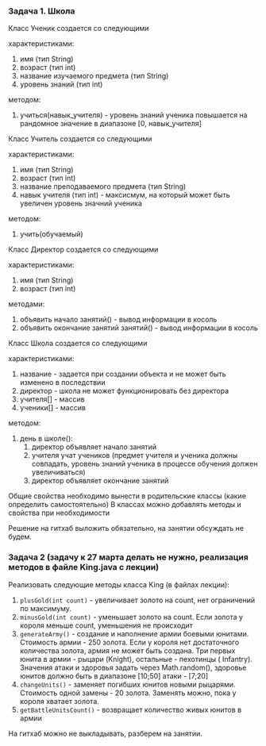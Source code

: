### Задача 1. Школа

Класс Ученик создается со следующими

характеристиками:
1. имя (тип String)
2. возраст (тип int)
3. название изучаемого предмета (тип String)
4. уровень знаний (тип int)

методом: 
1. учиться(навык_учителя) - уровень знаний ученика повышается 
на рандомное значение в диапазоне [0, навык_учителя]
        
Класс Учитель создается со следующими 

характеристиками:
1. имя (тип String)
2. возраст (тип int)
3. название преподаваемого предмета (тип String)
4. навык учителя (тип int) - максисмум, на который может быть увеличен уровень значний ученика 

методом: 
1. учить(обучаемый)
        
Класс Директор создается со следующими 

характеристиками:
1. имя (тип String)
2. возраст (тип int)

методами:
1. объявить начало занятий() - вывод информации в косоль
2. объявить окончание занятий занятий() - вывод информации в косоль
        
Класс Школа создается со следующими 

характеристиками:
1. название - задается при создании объекта и не может быть изменено в последствии
2. директор - школа не может функционировать без директора
3. учителя[] - массив
4. ученики[] - массив

методом:
1. день в школе(): 
     1) директор объявляет начало занятий
     2) учителя учат учеников (предмет учителя и ученика должны совпадать, уровень знаний ученика в процессе обучения должен увеличиваться)
     3) директор объявляет окончание занятий
        
        
Общие свойства необходимо вынести в родительские классы (какие определить самостоятельно)
В классах можно добавлять методы и свойства при необходимости 

Решение на гитхаб выложить обязательно, на занятии обсуждать не будем.

### Задача 2 (задачу к 27 марта делать не нужно, реализация методов в файле King.java с лекции)

Реализовать следующие методы класса King (в файлах лекции):

1. `plusGold(int count)` - увеличивает золото на count, нет ограничений по максимуму.
2. `minusGold(int count)` - уменьшает золото на count. Если золота у короля меньше count, уменьшения не происходит
3. `generateArmy()` - создание и наполнение армии боевыми юнитами. Стоимость армии - 250 золота. Если у короля нет достаточного
   количества золота, армия не может быть создана. Три первых юнита в армии - рыцари (Knight), остальные - пехотинцы (
   Infantry). Значения атаки и здоровья задать через Math.random(), здоровье юнитов должно быть в диапазоне [10;50]
   атаки - [7;20]
4. `changeUnits()` - заменяет погибших юнитов новыми рыцарями. Стоимость одной замены - 20 золота. Заменять можно, пока у
   короля хватает золота.
5. `getBattleUnitsCount()` - возвращает количество живых юнитов в армии   
   
На гитхаб можно не выкладывать, разберем на занятии.
